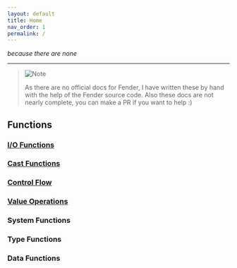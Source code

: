 ```yaml
---
layout: default
title: Home
nav_order: 1
permalink: /
---
```


*because there are none*  
<hr>

> <picture>
>   <source media="(prefers-color-scheme: light)" srcset="https://raw.githubusercontent.com/Mqxx/GitHub-Markdown/main/blockquotes/badge/light-theme/note.svg">
>   <img alt="Note" src="https://raw.githubusercontent.com/Mqxx/GitHub-Markdown/main/blockquotes/badge/dark-theme/note.svg">
> </picture>  
> 
>  As there are no official docs for Fender, I have written these by hand with the help of the Fender source code.
>  Also these docs are not nearly complete, you can make a PR if you want to help :)

## Functions
### [I/O Functions](docs/io)
### [Cast Functions](docs/cast)
### [Control Flow](docs/flow)
### [Value Operations](docs/valop)
### System Functions
### Type Functions
### Data Functions
